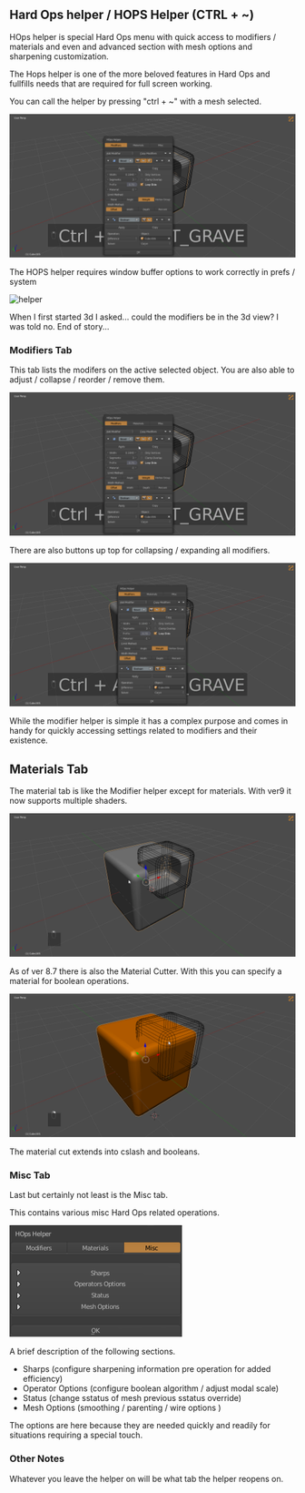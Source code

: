 ## Hard Ops helper / HOPS Helper (CTRL + ~)


HOps helper is special Hard Ops menu with quick access to modifiers / materials and even and advanced section with mesh options and sharpening customization.

The Hops helper is one of the more beloved features in Hard Ops and fullfills needs that are required for full screen working.

You can call the helper by pressing "ctrl + ~" with a mesh selected.

![](img/hh2.gif)

The HOPS helper requires window buffer options to work correctly in prefs / system

![helper](https://raw.githubusercontent.com/mx1001/hardops_manual/master/docs/Hops/menus/img/helperh.png)

When I first started 3d I asked... could the modifiers be in the 3d view? I was told no. End of story...

### Modifiers Tab

This tab lists the modifers on the active selected object. You are also able to adjust / collapse / reorder / remove them.

![](img/hh2.gif)

There are also buttons up top for collapsing / expanding all modifiers.

![](img/hh3.gif)

While the modifier helper is simple it has a complex purpose and comes in handy for quickly accessing settings related to modifiers and their existence.

## Materials Tab

The material tab is like the Modifier helper except for materials. With ver9 it now supports multiple shaders.

![](img/hh4.gif)

As of ver 8.7 there is also the Material Cutter.
With this you can specify a material for boolean operations.

![](img/hh5.gif)

The material cut extends into cslash and booleans.

### Misc Tab

Last but certainly not least is the Misc tab.

This contains various misc Hard Ops related operations.

![](img/hh6.png)

A brief description of the following sections.

- Sharps (configure sharpening information pre operation for added efficiency)
- Operator Options (configure boolean algorithm / adjust modal scale)
- Status  (change sstatus of mesh previous sstatus override)
- Mesh Options (smoothing / parenting / wire options )

The options are here because they are needed quickly and readily for situations requiring a special touch. 


### Other Notes

Whatever you leave the helper on will be what tab the helper reopens on.
